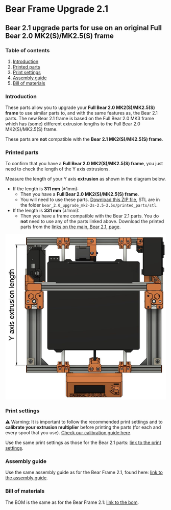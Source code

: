 # Bear Frame Upgrade 2.1

## Bear 2.1 upgrade parts for use on an original Full Bear 2.0 MK2(S)/MK2.5(S) frame


### Table of contents
  1. [Introduction](#introduction)
  1. [Printed parts](#printed-parts)
  1. [Print settings](#print-settings)
  1. [Assembly guide](#assembly-guide)
  1. [Bill of materials](#bill-of-materials)



### Introduction

These parts allow you to upgrade your __Full Bear 2.0 MK2(S)/MK2.5(S) frame__ to use similar parts to, and with the same features as, the Bear 2.1 parts. The new Bear 2.1 frame is based on the Full Bear 2.0 MK3 frame which has (some) different extrusion lengths to the Full Bear 2.0 MK2(S)/MK2.5(S) frame.

These parts are __not__ compatible with the __Bear 2.1 MK2(S)/MK2.5(S) frame__.



### Printed parts

To confirm that you have a __Full Bear 2.0 MK2(S)/MK2.5(S) frame__, you just need to check the length of the Y axis extrusions.

Measure the length of your Y axis __extrusion__ as shown in the diagram below.
  * If the length is __311 mm__ (±1mm):
    * Then you have a __Full Bear 2.0 MK2(S)/MK2.5(S) frame__.
    * You will need to use these parts. [Download this ZIP file](../../../../releases/latest/download/bear21_optional_parts.zip), STL are in the folder `bear_2.0_upgrade_mk2-2s-2.5-2.5s/printed_parts/stl`.
  * If the length is __331 mm__ (±1mm):
    * Then you have a frame compatible with the Bear 2.1 parts. You do __not__ need to use any of the parts linked above. Download the printed parts from the [links on the main, Bear 2.1, page](../../README.md#printed-parts).

![Bear version frame size](img/bear_version_size_faq.jpg)



### Print settings

:warning: Warning: It is important to follow the recommended print settings and to **calibrate your extrusion multiplier** before printing the parts (for each and every spool that you use). [Check our calibration guide here](https://guides.bear-lab.com/Guide/Extrusion+multiplier+and+filament+diameter/8).

Use the same print settings as those for the Bear 2.1 parts: [link to the print settings](../../doc/print_settings.md).



### Assembly guide

Use the same assembly guide as for the Bear Frame 2.1, found here: [link to the assembly guide](https://guides.bear-lab.com/c/Frame).



### Bill of materials

The BOM is the same as for the Bear Frame 2.1: [link to the bom](../../doc/bom.md).
